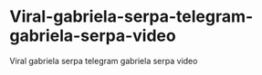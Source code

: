 # Viral-gabriela-serpa-telegram-gabriela-serpa-video
Viral gabriela serpa telegram gabriela serpa video
